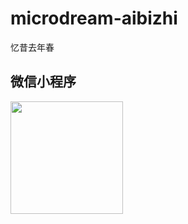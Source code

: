 # microdream-aibizhi
忆昔去年春

## 微信小程序
<img src="https://www.liuyanggang.com/bbs/wp-content/uploads/2020/07/gh_d50baf5ef392_860.jpg" width="180px" height="180px">

```
